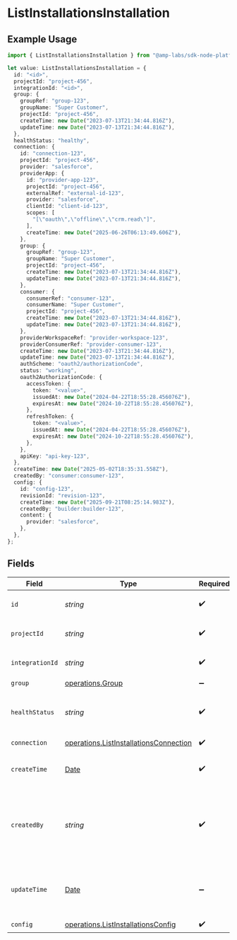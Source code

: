 # ListInstallationsInstallation

## Example Usage

```typescript
import { ListInstallationsInstallation } from "@amp-labs/sdk-node-platform/models/operations";

let value: ListInstallationsInstallation = {
  id: "<id>",
  projectId: "project-456",
  integrationId: "<id>",
  group: {
    groupRef: "group-123",
    groupName: "Super Customer",
    projectId: "project-456",
    createTime: new Date("2023-07-13T21:34:44.816Z"),
    updateTime: new Date("2023-07-13T21:34:44.816Z"),
  },
  healthStatus: "healthy",
  connection: {
    id: "connection-123",
    projectId: "project-456",
    provider: "salesforce",
    providerApp: {
      id: "provider-app-123",
      projectId: "project-456",
      externalRef: "external-id-123",
      provider: "salesforce",
      clientId: "client-id-123",
      scopes: [
        "[\"oauth\",\"offline\",\"crm.read\"]",
      ],
      createTime: new Date("2025-06-26T06:13:49.606Z"),
    },
    group: {
      groupRef: "group-123",
      groupName: "Super Customer",
      projectId: "project-456",
      createTime: new Date("2023-07-13T21:34:44.816Z"),
      updateTime: new Date("2023-07-13T21:34:44.816Z"),
    },
    consumer: {
      consumerRef: "consumer-123",
      consumerName: "Super Customer",
      projectId: "project-456",
      createTime: new Date("2023-07-13T21:34:44.816Z"),
      updateTime: new Date("2023-07-13T21:34:44.816Z"),
    },
    providerWorkspaceRef: "provider-workspace-123",
    providerConsumerRef: "provider-consumer-123",
    createTime: new Date("2023-07-13T21:34:44.816Z"),
    updateTime: new Date("2023-07-13T21:34:44.816Z"),
    authScheme: "oauth2/authorizationCode",
    status: "working",
    oauth2AuthorizationCode: {
      accessToken: {
        token: "<value>",
        issuedAt: new Date("2024-04-22T18:55:28.456076Z"),
        expiresAt: new Date("2024-10-22T18:55:28.456076Z"),
      },
      refreshToken: {
        token: "<value>",
        issuedAt: new Date("2024-04-22T18:55:28.456076Z"),
        expiresAt: new Date("2024-10-22T18:55:28.456076Z"),
      },
    },
    apiKey: "api-key-123",
  },
  createTime: new Date("2025-05-02T18:35:31.558Z"),
  createdBy: "consumer:consumer-123",
  config: {
    id: "config-123",
    revisionId: "revision-123",
    createTime: new Date("2025-09-21T08:25:14.983Z"),
    createdBy: "builder:builder-123",
    content: {
      provider: "salesforce",
    },
  },
};
```

## Fields

| Field                                                                                            | Type                                                                                             | Required                                                                                         | Description                                                                                      | Example                                                                                          |
| ------------------------------------------------------------------------------------------------ | ------------------------------------------------------------------------------------------------ | ------------------------------------------------------------------------------------------------ | ------------------------------------------------------------------------------------------------ | ------------------------------------------------------------------------------------------------ |
| `id`                                                                                             | *string*                                                                                         | :heavy_check_mark:                                                                               | The installation ID.                                                                             |                                                                                                  |
| `projectId`                                                                                      | *string*                                                                                         | :heavy_check_mark:                                                                               | The Ampersand project ID.                                                                        | project-456                                                                                      |
| `integrationId`                                                                                  | *string*                                                                                         | :heavy_check_mark:                                                                               | The integration ID.                                                                              |                                                                                                  |
| `group`                                                                                          | [operations.Group](../../models/operations/group.md)                                             | :heavy_minus_sign:                                                                               | N/A                                                                                              |                                                                                                  |
| `healthStatus`                                                                                   | *string*                                                                                         | :heavy_check_mark:                                                                               | The health status of the installation ("healthy", "unhealthy").                                  | healthy                                                                                          |
| `connection`                                                                                     | [operations.ListInstallationsConnection](../../models/operations/listinstallationsconnection.md) | :heavy_check_mark:                                                                               | N/A                                                                                              |                                                                                                  |
| `createTime`                                                                                     | [Date](https://developer.mozilla.org/en-US/docs/Web/JavaScript/Reference/Global_Objects/Date)    | :heavy_check_mark:                                                                               | The time the integration was first installed.                                                    |                                                                                                  |
| `createdBy`                                                                                      | *string*                                                                                         | :heavy_check_mark:                                                                               | The person who did the installation, in the format of "consumer:{consumer-id}".                  | consumer:consumer-123                                                                            |
| `updateTime`                                                                                     | [Date](https://developer.mozilla.org/en-US/docs/Web/JavaScript/Reference/Global_Objects/Date)    | :heavy_minus_sign:                                                                               | The time the installation was last updated with a new config.                                    |                                                                                                  |
| `config`                                                                                         | [operations.ListInstallationsConfig](../../models/operations/listinstallationsconfig.md)         | :heavy_check_mark:                                                                               | N/A                                                                                              |                                                                                                  |